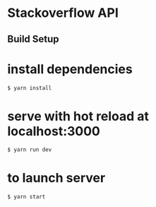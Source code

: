 # Stackoverflow API

## Build Setup

# install dependencies

```bash
$ yarn install
```

# serve with hot reload at localhost:3000

```bash
$ yarn run dev
```

# to launch server

```bash
$ yarn start
```